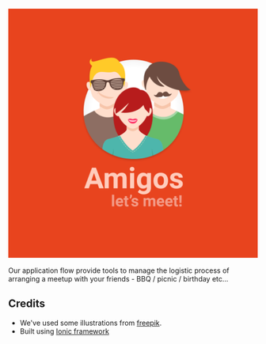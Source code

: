 
![image](https://raw.githubusercontent.com/Jossef/amigos/master/resources/splash.png)

Our application flow provide tools to manage the logistic process of arranging a meetup with your friends - BBQ / picnic / birthday etc...


## Credits
- We've used some illustrations from [freepik](http://www.freepik.com/).
- Built using [Ionic framework](http://ionicframework.com/)
